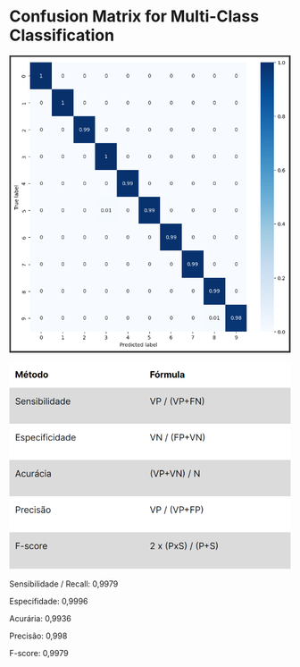 # Confusion Matrix for Multi-Class Classification


![confusion matrix](https://github.com/zawarudobngdev/learning_machine_learning/blob/master/C%C3%A1lculo%20de%20m%C3%A9tricas/confusion_matrix.png)

![desafio](https://github.com/zawarudobngdev/learning_machine_learning/blob/master/C%C3%A1lculo%20de%20m%C3%A9tricas/desafio.png)

Sensibilidade / Recall: 0,9979

Especifidade: 0,9996

Acurária: 0,9936

Precisão: 0,998

F-score: 0,9979
